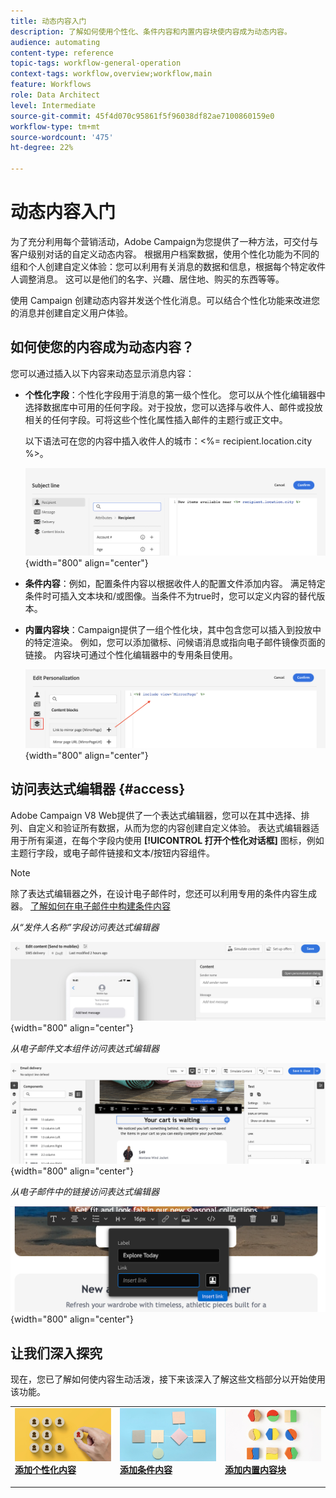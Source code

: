 ```yaml
---
title: 动态内容入门
description: 了解如何使用个性化、条件内容和内置内容块使内容成为动态内容。
audience: automating
content-type: reference
topic-tags: workflow-general-operation
context-tags: workflow,overview;workflow,main
feature: Workflows
role: Data Architect
level: Intermediate
source-git-commit: 45f4d070c95861f5f96038df82ae7100860159e0
workflow-type: tm+mt
source-wordcount: '475'
ht-degree: 22%

---
```



# 动态内容入门

为了充分利用每个营销活动，Adobe Campaign为您提供了一种方法，可交付与客户级别对话的自定义动态内容。 根据用户档案数据，使用个性化功能为不同的组和个人创建自定义体验：您可以利用有关消息的数据和信息，根据每个特定收件人调整消息。 这可以是他们的名字、兴趣、居住地、购买的东西等等。

使用 Campaign 创建动态内容并发送个性化消息。可以结合个性化功能来改进您的消息并创建自定义用户体验。

## 如何使您的内容成为动态内容？

您可以通过插入以下内容来动态显示消息内容：

* **个性化字段**：个性化字段用于消息的第一级个性化。 您可以从个性化编辑器中选择数据库中可用的任何字段。对于投放，您可以选择与收件人、邮件或投放相关的任何字段。可将这些个性化属性插入邮件的主题行或正文中。

   以下语法可在您的内容中插入收件人的城市：&lt;%= recipient.location.city %>。

   ![](assets/perso-subject-line.png){width="800" align="center"}

* **条件内容**：例如，配置条件内容以根据收件人的配置文件添加内容。 满足特定条件时可插入文本块和/或图像。当条件不为true时，您可以定义内容的替代版本。

* **内置内容块**：Campaign提供了一组个性化块，其中包含您可以插入到投放中的特定渲染。 例如，您可以添加徽标、问候语消息或指向电子邮件镜像页面的链接。 内容块可通过个性化编辑器中的专用条目使用。

   ![](assets/perso-content-blocks.png){width="800" align="center"}

## 访问表达式编辑器 {#access}

Adobe Campaign V8 Web提供了一个表达式编辑器，您可以在其中选择、排列、自定义和验证所有数据，从而为您的内容创建自定义体验。 表达式编辑器适用于所有渠道，在每个字段内使用 **[!UICONTROL 打开个性化对话框]** 图标，例如主题行字段，或电子邮件链接和文本/按钮内容组件。

>[!NOTE]
>
>除了表达式编辑器之外，在设计电子邮件时，您还可以利用专用的条件内容生成器。 [了解如何在电子邮件中构建条件内容](conditions.md)

*从“发件人名称”字段访问表达式编辑器*

![](assets/expression-editor-access.png){width="800" align="center"}

*从电子邮件文本组件访问表达式编辑器*

![](assets/expression-editor-access-email.png){width="800" align="center"}

*从电子邮件中的链接访问表达式编辑器*

![](assets/perso-link-insert-icon.png){width="800" align="center"}


## 让我们深入探究

现在，您已了解如何使内容生动活泼，接下来该深入了解这些文档部分以开始使用该功能。

<table style="table-layout:fixed"><tr style="border: 0;">
<td>
<a href="personalize.md">
<img alt="个性化内容" src="assets/do-not-localize/dynamic-personalization.jpg">
</a>
<div>
<a href="personalize.md"><strong>添加个性化内容</strong></a>
</div>
<p>
</td>
<td>
<a href="conditions.md">
<img alt="商机" src="assets/do-not-localize/dynamic-conditional.jpg">
</a>
<div><a href="conditions.md"><strong>添加条件内容</strong>
</div>
<p>
</td>
<td>
<a href="content-blocks.md">
<img alt="不常见" src="assets/do-not-localize/dynamic-content-blocks.jpg">
</a>
<div>
<a href="content-blocks.md"><strong>添加内置内容块</strong></a>
</div>
<p></td>
</tr></table>
